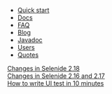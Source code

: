 <ul class="main-menu-pages">
  <li><a href="{{ BASE_PATH }}/quick-start.html">Quick start</a></li>
  <li><a href="{{ BASE_PATH }}/documentation.html">Docs</a></li>
  <li><a href="{{ BASE_PATH }}/faq.html">FAQ</a></li>
  <li><a href="{{ BASE_PATH }}/blog.html">Blog</a></li>
  <li><a href="{{ BASE_PATH }}/javadoc.html">Javadoc</a></li>
  <li><a href="{{ BASE_PATH }}/users.html">Users</a></li>
  <li><a href="{{ BASE_PATH }}/quotes.html">Quotes</a></li>
</ul>

<div class="news">
  <div class="news-line"><a href="/2015/05/06/selenide-2.18/">Changes in Selenide 2.18</a></div>
  <div class="news-line"><a href="/2015/05/05/selenide-2.16-and-2.17/">Changes in Selenide 2.16 and 2.17</a></div>
  <!--<div class="news-line"><a href="/2014/12/28/how-to-test-gmail/">How to test GMail</a></div>-->
  <div class="news-line"><a class="video" href="//vimeo.com/107647158">How to write UI test in 10 minutes</a></div>
</div>

<h3 style="display:none">Blog</h3>
<div class="archive" style="display:none">
  {% assign posts_collate = site.posts %}
  {% include JB/posts_collate %}
  <a href="{{ BASE_PATH }}/archive.html" class="right small">Blog archive</a>
</div>
